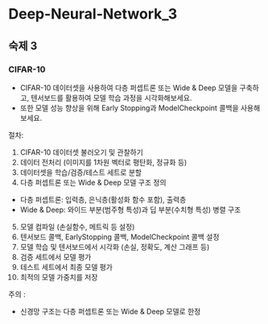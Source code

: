 # Deep-Neural-Network_3

## 숙제 3

### CIFAR-10

+ CIFAR-10 데이터셋을 사용하여 다층 퍼셉트론 또는 Wide & Deep 모델을 구축하고, 텐서보드를 활용하여 모델 학습 과정을 시각화해보세요. 
+ 또한 모델 성능 향상을 위해 Early Stopping과 ModelCheckpoint 콜백을 사용해보세요.

절차:
1. CIFAR-10 데이터셋 불러오기 및 관찰하기
2. 데이터 전처리 (이미지를 1차원 벡터로 평탄화, 정규화 등)
3. 데이터셋을 학습/검증/테스트 세트로 분할
4. 다층 퍼셉트론 또는 Wide & Deep 모델 구조 정의
  + 다층 퍼셉트론: 입력층, 은닉층(활성화 함수 포함), 출력층
  + Wide & Deep: 와이드 부분(범주형 특성)과 딥 부분(수치형 특성) 병렬 구조
5. 모델 컴파일 (손실함수, 메트릭 등 설정)
6. 텐서보드 콜백, EarlyStopping 콜백, ModelCheckpoint 콜백 설정
7. 모델 학습 및 텐서보드에서 시각화 (손실, 정확도, 계산 그래프 등)
8. 검증 세트에서 모델 평가
9. 테스트 세트에서 최종 모델 평가
10. 최적의 모델 가중치를 저장

주의 : 
+ 신경망 구조는 다층 퍼셉트론 또는 Wide & Deep 모델로 한정
